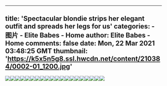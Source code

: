 
---
title: 'Spectacular blondie strips her elegant outfit and spreads her legs for us'
categories: 
    - 图片
    - Elite Babes - Home
author: Elite Babes - Home
comments: false
date: Mon, 22 Mar 2021 03:48:25 GMT
thumbnail: 'https://k5x5n5g8.ssl.hwcdn.net/content/210384/0002-01_1200.jpg'
---

<div>   
<img src="https://k5x5n5g8.ssl.hwcdn.net/content/210384/0002-01_1200.jpg" referrerpolicy="no-referrer"><img src="https://k5x5n5g8.ssl.hwcdn.net/content/210384/0002-02_1200.jpg" referrerpolicy="no-referrer"><img src="https://k5x5n5g8.ssl.hwcdn.net/content/210384/0002-03_1200.jpg" referrerpolicy="no-referrer"><img src="https://k5x5n5g8.ssl.hwcdn.net/content/210384/0002-04_1200.jpg" referrerpolicy="no-referrer"><img src="https://k5x5n5g8.ssl.hwcdn.net/content/210384/0002-05_1800.jpg" referrerpolicy="no-referrer"><img src="https://k5x5n5g8.ssl.hwcdn.net/content/210384/0002-06_1200.jpg" referrerpolicy="no-referrer"><img src="https://k5x5n5g8.ssl.hwcdn.net/content/210384/0002-07_1200.jpg" referrerpolicy="no-referrer"><img src="https://k5x5n5g8.ssl.hwcdn.net/content/210384/0002-08_1200.jpg" referrerpolicy="no-referrer"><img src="https://k5x5n5g8.ssl.hwcdn.net/content/210384/0002-09_1200.jpg" referrerpolicy="no-referrer"><img src="https://k5x5n5g8.ssl.hwcdn.net/content/210384/0002-10_1200.jpg" referrerpolicy="no-referrer"><img src="https://k5x5n5g8.ssl.hwcdn.net/content/210384/0002-11_1200.jpg" referrerpolicy="no-referrer"><img src="https://k5x5n5g8.ssl.hwcdn.net/content/210384/0002-12_1200.jpg" referrerpolicy="no-referrer"><img src="https://k5x5n5g8.ssl.hwcdn.net/content/210384/0002-13_1200.jpg" referrerpolicy="no-referrer"><img src="https://k5x5n5g8.ssl.hwcdn.net/content/210384/0002-14_1200.jpg" referrerpolicy="no-referrer"><img src="https://k5x5n5g8.ssl.hwcdn.net/content/210384/0002-15_1800.jpg" referrerpolicy="no-referrer"><img src="https://k5x5n5g8.ssl.hwcdn.net/content/210384/0002-16_1800.jpg" referrerpolicy="no-referrer"><img src="https://k5x5n5g8.ssl.hwcdn.net/content/210384/0002-17_1200.jpg" referrerpolicy="no-referrer"><img src="https://k5x5n5g8.ssl.hwcdn.net/content/210384/0002-18_1200.jpg" referrerpolicy="no-referrer"><img src="https://k5x5n5g8.ssl.hwcdn.net/content/210384/0002-19_1200.jpg" referrerpolicy="no-referrer"><img src="https://k5x5n5g8.ssl.hwcdn.net/content/210384/0002-20_1200.jpg" referrerpolicy="no-referrer">  
</div>
            